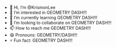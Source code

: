 - 👋 Hi, I’m @KrismonLee
- 👀 I’m interested in GEOMETRY DASH!!!
- 🌱 I’m currently learning GEOMETRY DASH!!!
- 💞️ I’m looking to collaborate on GEOMETRY DASH!!!
- 📫 How to reach me GEOMETRY DASH!!!
- 😄 Pronouns: GEOMETRY/DASH!!!
- ⚡ Fun fact: GEOMETRY DASH!!!

<!---
KrismonLee/KrismonLee is a ✨ special ✨ repository because its `README.md` (this file) appears on your GitHub profile.
You can click the Preview link to take a look at your changes.
--->
